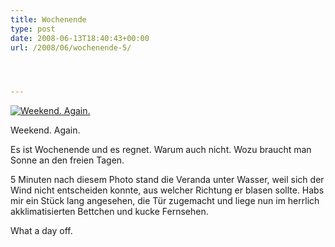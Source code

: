```yaml
---
title: Wochenende
type: post
date: 2008-06-13T18:40:43+00:00
url: /2008/06/wochenende-5/




---
```

<div class="flickr">
  <a href="http://www.flickr.com/photos/schreibblogade/2577535784/" title="Weekend. Again."><img src="//farm4.static.flickr.com/3021/2577535784_9da224a900.jpg" alt="Weekend. Again." /></a></p>

  <p>
    Weekend. Again.
  </p>
</div>

Es ist Wochenende und es regnet. Warum auch nicht. Wozu braucht man Sonne an den freien Tagen.

5 Minuten nach diesem Photo stand die Veranda unter Wasser, weil sich der Wind nicht entscheiden konnte, aus welcher Richtung er blasen sollte. Habs mir ein Stück lang angesehen, die Tür zugemacht und liege nun im herrlich akklimatisierten Bettchen und kucke Fernsehen.

What a day off.

